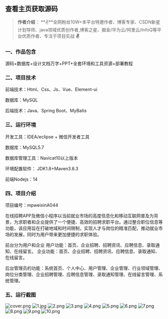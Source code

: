 
 
## 查看主页获取源码

> **作者介绍**： **✌**全网粉丝10W+本平台特邀作者、博客专家、CSDN新星计划导师、java领域优质创作者,博客之星、掘金/华为云/阿里云/InfoQ等平台优质作者、专注于项目实战 **✌**

  

### 一、作品包含

源码+数据库+设计文档万字+PPT+全套环境和工具资源+部署教程

### 二、项目技术

前端技术：Html、Css、Js、Vue、Element-ui

数据库：MySQL

后端技术：Java、Spring Boot、MyBatis

  

### 三、运行环境

开发工具：IDEA/eclipse + 微信开发者工具

数据库：MySQL5.7

数据库管理工具：Navicat10以上版本

环境配置软件： JDK1.8+Maven3.6.3

前端Nodejs：14


### 四、项目介绍
项目编号：mpweixinA044

在线招聘APP及微信小程序以当前就业市场的高度信息化和移动互联网普及为背景，为求职者和企业提供了一个便捷、高效的招聘求职平台。通过整合职位信息等功能，该应用旨在打破地域和时间限制，实现人才与岗位的精准匹配，推动就业市场的发展，同时为用户带来更加便捷的求职体验。

前台分为用户和企业
用户功能：首页、企业招聘、招聘资讯、应聘信息、录取通知、在线留言。
企业功能：首页、企业招聘、招聘资讯、应聘信息、录取通知、在线留言。

后台管理员的功能：系统首页、个人中心、用户管理、企业管理、行业领域管理、岗位分类管理、企业招聘管理、应聘信息管理、录取通知管理、在线留言管理、系统管理。

### 五、运行截图

![cover.png](./cover.png)
![1.jpg](./1.jpg)
![2.png](./2.png)
![3.png](./3.png)
![4.png](./4.png)
![5.png](./5.png)
![6.png](./6.png)
![7.png](./7.png)
![8.png](./8.png)
![9.png](./9.png)
![10.png](./10.png)




  
